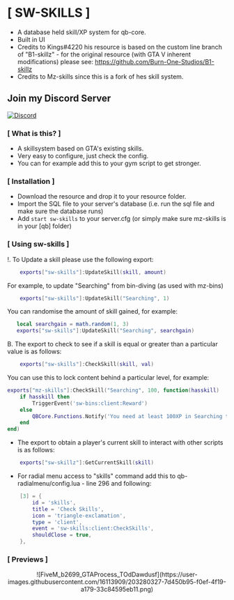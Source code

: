 
# [ SW-SKILLS ]
- A database held skill/XP system for qb-core.
- Built in UI
- Credits to Kings#4220 his resource is based on the custom line branch of "B1-skillz" - for the original resource (with GTA V inherent modifications) please see: https://github.com/Burn-One-Studios/B1-skillz
- Credits to Mz-skills since this is a fork of hes skill system.

## Join my Discord Server
[![Discord](https://img.shields.io/discord/1034349935249858662?style=for-the-badge&label=Discord%20Server)](https://discord.gg/ckYfQWDKe7)

### [ What is this? ]
- A skillsystem based on GTA's existing skills.
- Very easy to configure, just check the config.
- You can for example add this to your gym script to get stronger.

### [ Installation ]
- Download the resource and drop it to your resource folder.
- Import the SQL file to your server's database (i.e. run the sql file and make sure the database runs)
- Add ``start sw-skills`` to your server.cfg (or simply make sure mz-skills is in your [qb] folder)

### [ Using sw-skills ]
!. To Update a skill please use the following export:
```lua
    exports["sw-skills"]:UpdateSkill(skill, amount)
```
 For example, to update "Searching" from bin-diving (as used with mz-bins)
```lua
    exports["sw-skills"]:UpdateSkill("Searching", 1)
```
 You can randomise the amount of skill gained, for example:
 ```lua
    local searchgain = math.random(1, 3)
    exports["sw-skills"]:UpdateSkill("Searching", searchgain)
```
B. The export to check to see if a skill is equal or greater than a particular value is as follows:
```lua
    exports["sw-skills"]:CheckSkill(skill, val)
```

You can use this to lock content behind a particular level, for example:
```lua
exports["mz-skills"]:CheckSkill("Searching", 100, function(hasskill)
    if hasskill then
        TriggerEvent('sw-bins:client:Reward')
    else
        QBCore.Functions.Notify('You need at least 100XP in Searching to do this.', "error", 3500)
    end
end)
```

- The export to obtain a player's current skill to interact with other scripts is as follows:
```lua
    exports["sw-skillz"]:GetCurrentSkill(skill)
```

- For radial menu access to "skills" command add this to qb-radialmenu/config.lua - line 296 and following:
```lua
    [3] = {
        id = 'skills',
        title = 'Check Skills',
        icon = 'triangle-exclamation',
        type = 'client',
        event = 'sw-skills:client:CheckSkills',
        shouldClose = true,
    },
```

### [ Previews ]

<p align="center">
![FiveM_b2699_GTAProcess_TOdDawdusf](https://user-images.githubusercontent.com/16113909/203280327-7d450b95-f0ef-4f19-a179-33c84595eb11.png)

</p>
